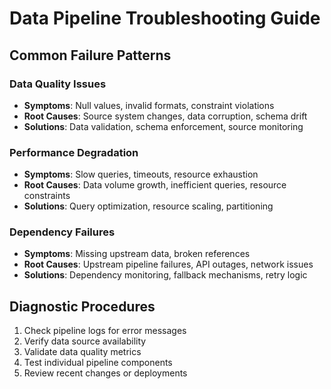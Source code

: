 # Data Pipeline Troubleshooting Guide

## Common Failure Patterns
### Data Quality Issues
- **Symptoms**: Null values, invalid formats, constraint violations
- **Root Causes**: Source system changes, data corruption, schema drift
- **Solutions**: Data validation, schema enforcement, source monitoring

### Performance Degradation
- **Symptoms**: Slow queries, timeouts, resource exhaustion
- **Root Causes**: Data volume growth, inefficient queries, resource constraints
- **Solutions**: Query optimization, resource scaling, partitioning

### Dependency Failures
- **Symptoms**: Missing upstream data, broken references
- **Root Causes**: Upstream pipeline failures, API outages, network issues
- **Solutions**: Dependency monitoring, fallback mechanisms, retry logic

## Diagnostic Procedures
1. Check pipeline logs for error messages
2. Verify data source availability
3. Validate data quality metrics
4. Test individual pipeline components
5. Review recent changes or deployments